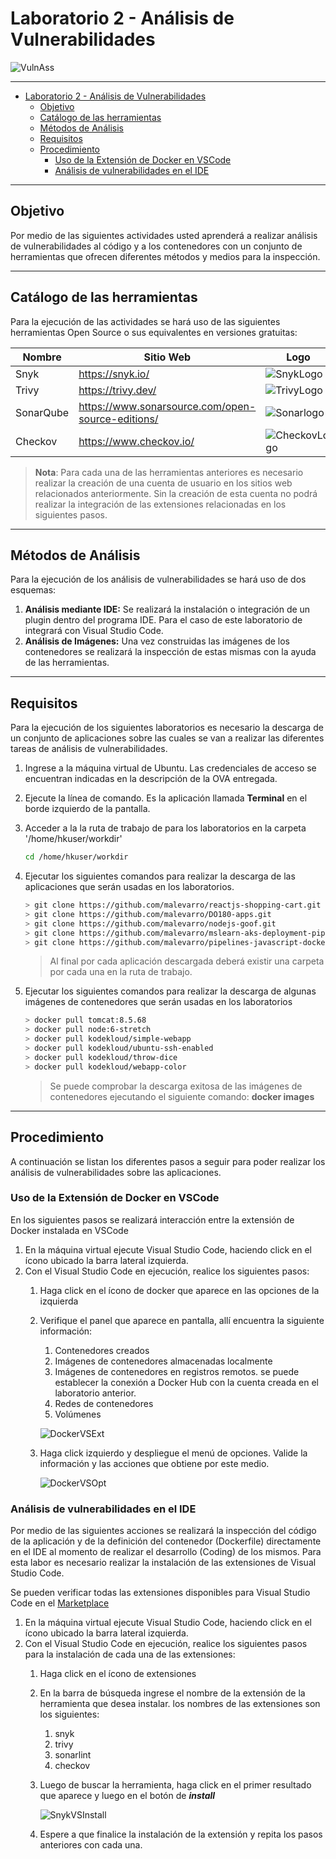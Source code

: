 # Laboratorio 2 - Análisis de Vulnerabilidades

![VulnAss](Images/VulnerabilityAss.png)

---

- [Laboratorio 2 - Análisis de Vulnerabilidades](#laboratorio-2---análisis-de-vulnerabilidades)
  - [Objetivo](#objetivo)
  - [Catálogo de las herramientas](#catálogo-de-las-herramientas)
  - [Métodos de Análisis](#métodos-de-análisis)
  - [Requisitos](#requisitos)
  - [Procedimiento](#procedimiento)
    - [Uso de la Extensión de Docker en VSCode](#uso-de-la-extensión-de-docker-en-vscode)
    - [Análisis de vulnerabilidades en el IDE](#análisis-de-vulnerabilidades-en-el-ide)

---

## Objetivo

Por medio de las siguientes actividades usted aprenderá a realizar análisis de vulnerabilidades al código y a los contenedores con un conjunto de herramientas que ofrecen diferentes métodos y medios para la inspección.

---

## Catálogo de las herramientas

Para la ejecución de las actividades se hará uso de las siguientes herramientas Open Source o sus equivalentes en versiones gratuitas:

| Nombre | Sitio Web | Logo |
| --- | --- | --- |
| Snyk | <https://snyk.io/> | ![SnykLogo](Images/Snyk.png)|
| Trivy | <https://trivy.dev/> | ![TrivyLogo](Images/Trivy.png) |
| SonarQube | <https://www.sonarsource.com/open-source-editions/> | ![Sonarlogo](Images/SonarQube_Logo.png) |
| Checkov | <https://www.checkov.io/> | ![CheckovLogo](Images/Checkov.png)

> __Nota__: Para cada una de las herramientas anteriores es necesario realizar la creación de una cuenta de usuario en los sitios web relacionados anteriormente. Sin la creación de esta cuenta no podrá realizar la integración de las extensiones relacionadas en los siguientes pasos.
---

## Métodos de Análisis

Para la ejecución de los análisis de vulnerabilidades se hará uso de dos esquemas:

1. __Análisis mediante IDE:__ Se realizará la instalación o integración de un plugin dentro del programa IDE. Para el caso de este laboratorio de integrará con Visual Studio Code.
2. __Análisis de Imágenes:__ Una vez construidas las imágenes de los contenedores se realizará la inspección de estas mismas con la ayuda de las herramientas.

---

## Requisitos

Para la ejecución de los siguientes laboratorios es necesario la descarga de un conjunto de aplicaciones sobre las cuales se van a realizar las diferentes tareas de análisis de vulnerabilidades.

1. Ingrese a la máquina virtual de Ubuntu. Las credenciales de acceso se encuentran indicadas en la descripción de la OVA entregada.
2. Ejecute la línea de comando. Es la aplicación llamada __Terminal__ en el borde izquierdo de la pantalla.
3. Acceder a la la ruta de trabajo de para los laboratorios en la carpeta '/home/hkuser/workdir'

    ```bash
    cd /home/hkuser/workdir
    ```

4. Ejecutar los siguientes comandos para realizar la descarga de las aplicaciones que serán usadas en los laboratorios.

    ```bash
    > git clone https://github.com/malevarro/reactjs-shopping-cart.git
    > git clone https://github.com/malevarro/DO180-apps.git
    > git clone https://github.com/malevarro/nodejs-goof.git
    > git clone https://github.com/malevarro/mslearn-aks-deployment-pipeline-github-actions.git
    > git clone https://github.com/malevarro/pipelines-javascript-docker.git
    ```

    > Al final por cada aplicación descargada deberá existir una carpeta por cada una en la ruta de trabajo.

5. Ejecutar los siguientes comandos para realizar la descarga de algunas imágenes de contenedores que serán usadas en los laboratorios

    ```bash
    > docker pull tomcat:8.5.68
    > docker pull node:6-stretch
    > docker pull kodekloud/simple-webapp
    > docker pull kodekloud/ubuntu-ssh-enabled
    > docker pull kodekloud/throw-dice
    > docker pull kodekloud/webapp-color
    ```

    > Se puede comprobar la descarga exitosa de las imágenes de contenedores ejecutando el siguiente comando: __docker images__

---

## Procedimiento

A continuación se listan los diferentes pasos a seguir para poder realizar los análisis de vulnerabilidades sobre las aplicaciones.

### Uso de la Extensión de Docker en VSCode

En los siguientes pasos se realizará interacción entre la extensión de Docker instalada en VSCode

1. En la máquina virtual ejecute Visual Studio Code, haciendo click en el ícono ubicado la barra lateral izquierda.
2. Con el Visual Studio Code en ejecución, realice los siguientes pasos:
   1. Haga click en el ícono de docker que aparece en las opciones de la izquierda
   2. Verifique el panel que aparece en pantalla, allí encuentra la siguiente información:
      1. Contenedores creados
      2. Imágenes de contenedores almacenadas localmente
      3. Imágenes de contenedores en registros remotos. se puede establecer la conexión a Docker Hub con la cuenta creada en el laboratorio anterior.
      4. Redes de contenedores
      5. Volúmenes

        ![DockerVSExt](./Images/DockerVSExt.PNG)

   3. Haga click izquierdo y despliegue el menú de opciones. Valide la información y las acciones que obtiene por este medio.

         ![DockerVSOpt](./Images/DockerVSOpt.PNG)

### Análisis de vulnerabilidades en el IDE

Por medio de las siguientes acciones se realizará la inspección del código de la aplicación y de la definición del contenedor (Dockerfile) directamente en el IDE al momento de realizar el desarrollo (Coding) de los mismos. Para esta labor es necesario realizar la instalación de las extensiones de Visual Studio Code.

Se pueden verificar todas las extensiones disponibles para Visual Studio Code en el [Marketplace](https://marketplace.visualstudio.com/vscode)

1. En la máquina virtual ejecute Visual Studio Code, haciendo click en el ícono ubicado la barra lateral izquierda.
2. Con el Visual Studio Code en ejecución, realice los siguientes pasos para la instalación de cada una de las extensiones:
   1. Haga click en el ícono de extensiones
   2. En la barra de búsqueda ingrese el nombre de la extensión de la herramienta que desea instalar. los nombres de las extensiones son los siguientes:
      1. snyk
      2. trivy
      3. sonarlint
      4. checkov
   3. Luego de buscar la herramienta, haga click en el primer resultado que aparece y luego en el botón de ***install***

        ![SnykVSInstall](./Images/SnykVSInstall.JPG)

   4. Espere a que finalice la instalación de la extensión y repita los pasos anteriores con cada una.
